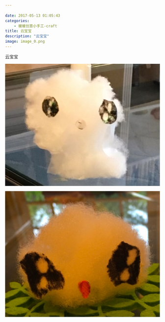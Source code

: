 ```yaml
---

date: 2017-05-13 01:05:43
categories:
    - 暖暖创意小手工-craft
title: 云宝宝
description: "云宝宝"
image: image_0.png
---
```


云宝宝

  


  


![](image_0.png)  
  
![](image_1.png)